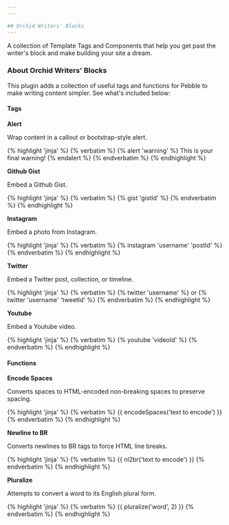 ```yaml
---
---

## Orchid Writers' Blocks
---
```


A collection of Template Tags and Components that help you get past the writer's block and make building your site a 
dream.

### About Orchid Writers' Blocks

This plugin adds a collection of useful tags and functions for Pebble to make writing content simpler. See what's 
included below:

#### Tags

**Alert**

Wrap content in a callout or bootstrap-style alert.

{% highlight 'jinja' %}
{% verbatim %}
{% alert 'warning' %}
    This is your final warning!
{% endalert %}
{% endverbatim %}
{% endhighlight %}


**Github Gist**

Embed a Github Gist.

{% highlight 'jinja' %}
{% verbatim %}
{% gist 'gistId' %}
{% endverbatim %}
{% endhighlight %}


**Instagram**

Embed a photo from Instagram.

{% highlight 'jinja' %}
{% verbatim %}
{% instagram 'username' 'postId' %}
{% endverbatim %}
{% endhighlight %}


**Twitter**

Embed a Twitter post, collection, or timeline.

{% highlight 'jinja' %}
{% verbatim %}
{% twitter 'username' %}
or
{% twitter 'username' 'tweetId' %}
{% endverbatim %}
{% endhighlight %}


**Youtube**

Embed a Youtube video.

{% highlight 'jinja' %}
{% verbatim %}
{% youtube 'videoId' %}
{% endverbatim %}
{% endhighlight %}


#### Functions

**Encode Spaces**

Converts spaces to HTML-encoded non-breaking spaces to preserve spacing.

{% highlight 'jinja' %}
{% verbatim %}
{{ encodeSpaces('text to encode') }}
{% endverbatim %}
{% endhighlight %}


**Newline to BR**

Converts newlines to BR tags to force HTML line breaks.

{% highlight 'jinja' %}
{% verbatim %}
{{ nl2br('text to encode') }}
{% endverbatim %}
{% endhighlight %}


**Pluralize**

Attempts to convert a word to its English plural form.

{% highlight 'jinja' %}
{% verbatim %}
{{ pluralize('word', 2) }}
{% endverbatim %}
{% endhighlight %}